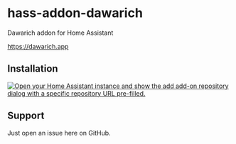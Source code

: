 # hass-addon-dawarich

Dawarich addon for Home Assistant

https://dawarich.app

## Installation

[![Open your Home Assistant instance and show the add add-on repository dialog with a specific repository URL pre-filled.](https://my.home-assistant.io/badges/supervisor_add_addon_repository.svg)](https://my.home-assistant.io/redirect/supervisor_add_addon_repository/?repository_url=https%3A%2F%2Fgithub.com%2Fabloemert%2Fhass-addon-dawarich)

## Support

Just open an issue here on GitHub.

